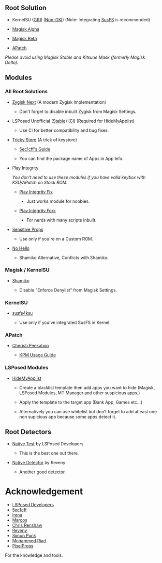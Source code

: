 ## Root Solution

- KernelSU ([GKI](https://github.com/tiann/KernelSU)) ([Non-GKI](https://github.com/rsuntk/KernelSU)) (Note: Integrating [SusFS](https://gitlab.com/simonpunk/susfs4ksu) is recommended)

- [Magisk Alpha](https://t.me/MagiskAlpha)

- [Magisk Beta](https://github.com/topjohnwu/Magisk/releases)

- [APatch](https://apatch.dev)

_Please avoid using Magisk Stable and Kitsune Mask (formerly Magisk Delta)._

## Modules

### All Root Solutions

- [Zygisk Next](https://github.com/Dr-TSNG/ZygiskNext/releases) (A modern Zygisk Implementation)

  - Don't forget to disable inbuilt Zygisk from Magisk Settings.

- LSPosed Unofficial ([Stable](https://github.com/re-zero001/LSPosed-Irena/releases/latest)) ([CI](https://t.me/lsposed_irena)) (Required for HideMyApplist)

  - Use CI for better compatibility and bug fixes.

- [Tricky Store](https://github.com/5ec1cff/TrickyStore/releases) (A trick of keystore)

  - [5ec1cff's Guide](https://5ec1cff.github.io/TrickyStore/)

  - You can find the package name of Apps in App Info.

- Play Integrity

    _You don't need to use these modules if you have valid keybox with KSU/APatch on Stock ROM._

    - [Play Integrity Fix](https://github.com/chiteroman/PlayIntegrityFix/releases)

      - Just works module for noobies.

    - [Play Integrity Fork](https://github.com/osm0sis/PlayIntegrityFork/releases)

      - For nerds with many scripts inbuilt.


- [Sensitive Props](https://www.pling.com/p/2129780/)

  - Use only if you're on a Custom ROM.

- [No Hello](https://github.com/MhmRdd/NoHello)

  - Shamiko Alternative, Conflicts with Shamiko.

### Magisk / KernelSU

- [Shamiko](https://github.com/LSPosed/LSPosed.github.io/releases)

  - Disable "Enforce Denylist" from Magisk Settings.

### KernelSU

- [susfs4ksu](https://github.com/sidex15/susfs4ksu-module/releases/latest)

  - Use only if you've integrated SusFS in Kernel.

### APatch

- [Cherish Peekaboo](https://t.me/app_process64)

  - [KPM Usage Guide](https://apatch.dev/kpm-usage-guide.html)

### LSPosed Modules

- [HideMyApplist](https://github.com/Dr-TSNG/Hide-My-Applist/releases/latest)

  - Create a blacklist template then add apps you want to hide (Magisk, LSPosed Modules, MT Manager and other suspicious apps.)

  - Apply the template to the target app (Bank App, Games etc...)

  - Alternatively you can use whitelist but don't forget to add atleast one non supicious app because some apps detect it.

## Root Detectors

- [Native Test](https://github.com/Dr-TSNG/NativeDetector/releases/latest) by LSPosed Developers

  - This is the best one out there.

- [Native Detector](https://github.com/reveny/Android-Native-Root-Detector/releases/latest) by Reveny

  - Another good detector.

# Acknowledgement

- [LSPosed Developers](https://github.com/orgs/LSPosed/people)
- [5ec1cff](https://github.com/5ec1cff)
- [Irena](https://github.com/re-zero001)
- [Marcos](https://github.com/chiteroman)
- [Chris Renshaw](https://github.com/osm0sis)
- [Reveny](https://github.com/reveny)
- [Simon Punk](https://gitlab.com/simonpunk)
- [Mohammed Riad](https://github.com/MhmRdd)
- [PixelProps](https://t.me/PixelProps)

For the knowledge and tools.
